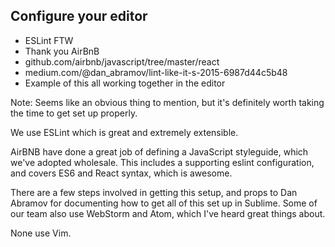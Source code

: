 ## Configure your editor
- ESLint FTW<!-- .element: class="fragment" -->
- Thank you AirBnB<!-- .element: class="fragment" -->
- github.com/airbnb/javascript/tree/master/react<!-- .element: class="fragment" -->
- medium.com/@dan_abramov/lint-like-it-s-2015-6987d44c5b48<!-- .element: class="fragment" -->
- Example of this all working together in the editor<!-- .element: class="fragment" -->

Note:
Seems like an obvious thing to mention, but it's definitely worth taking the time to get set up properly.

We use ESLint which is great and extremely extensible.

AirBNB have done a great job of defining a JavaScript styleguide, which we've adopted wholesale. This includes a supporting eslint configuration, and covers ES6 and React syntax, which is awesome.

There are a few steps involved in getting this setup, and props to Dan Abramov for documenting how to get all of this set up in Sublime. Some of our team also use WebStorm and Atom, which I've heard great things about.

None use Vim.

